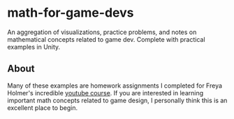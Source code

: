 # math-for-game-devs
An aggregation of visualizations, practice problems, and notes on mathematical concepts related to game dev. Complete with practical examples in Unity.

## About
Many of these examples are homework assignments I completed for Freya Holmer's incredible [youtube course](https://youtu.be/MOYiVLEnhrw).
If you are interested in learning important math concepts related to game design, I personally think this is an excellent place to begin.
